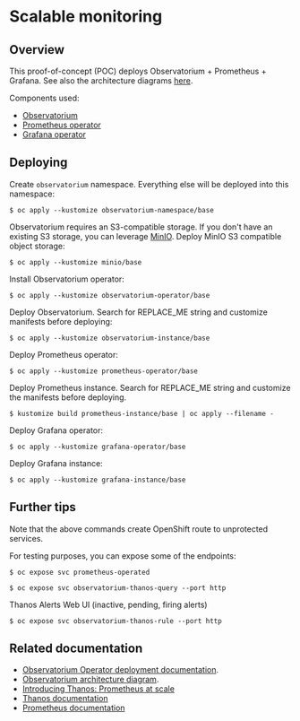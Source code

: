 # Scalable monitoring

## Overview

This proof-of-concept (POC) deploys Observatorium + Prometheus + Grafana. See also the architecture diagrams [here](docs/diagrams).

Components used:
* [Observatorium](https://github.com/observatorium)
* [Prometheus operator](https://github.com/prometheus-operator/prometheus-operator)
* [Grafana operator](https://github.com/integr8ly/grafana-operator)

## Deploying

Create `observatorium` namespace. Everything else will be deployed into this namespace:

```
$ oc apply --kustomize observatorium-namespace/base
```

Observatorium requires an S3-compatible storage. If you don't have an existing S3 storage, you can leverage [MinIO](https://min.io/). Deploy MinIO S3 compatible object storage:

```
$ oc apply --kustomize minio/base
```

Install Observatorium operator:

```
$ oc apply --kustomize observatorium-operator/base
```

Deploy Observatorium. Search for REPLACE_ME string and customize manifests before deploying:

```
$ oc apply --kustomize observatorium-instance/base
```

Deploy Prometheus operator:

```
$ oc apply --kustomize prometheus-operator/base
```

Deploy Prometheus instance. Search for REPLACE_ME string and customize the manifests before deploying.

```
$ kustomize build prometheus-instance/base | oc apply --filename -
```

Deploy Grafana operator:

```
$ oc apply --kustomize grafana-operator/base
```

Deploy Grafana instance:
```
$ oc apply --kustomize grafana-instance/base
```

## Further tips

Note that the above commands create OpenShift route to unprotected services.

For testing purposes, you can expose some of the endpoints:

```
$ oc expose svc prometheus-operated
```

```
$ oc expose svc observatorium-thanos-query --port http
```

Thanos Alerts Web UI (inactive, pending, firing alerts)

```
$ oc expose svc observatorium-thanos-rule --port http
```

## Related documentation

* [Observatorium Operator deployment documentation](https://github.com/observatorium/operator/blob/master/docs/deploy-operator.md).
* [Observatorium architecture diagram](https://github.com/observatorium/docs/blob/master/architecture/architecture.md).
* [Introducing Thanos: Prometheus at scale](https://www.improbable.io/blog/thanos-prometheus-at-scale)
* [Thanos documentation](https://thanos.io/tip/thanos/getting-started.md/)
* [Prometheus documentation](https://prometheus.io/docs/introduction/overview/)
